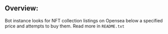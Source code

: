 ## Overview: 

Bot instance looks for NFT collection listings on Opensea below a specified price and attempts to buy them. Read more in `README.txt`